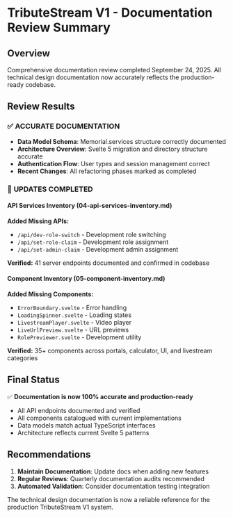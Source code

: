# TributeStream V1 - Documentation Review Summary

## Overview
Comprehensive documentation review completed September 24, 2025. All technical design documentation now accurately reflects the production-ready codebase.

## Review Results

### ✅ **ACCURATE DOCUMENTATION**
- **Data Model Schema**: Memorial.services structure correctly documented
- **Architecture Overview**: Svelte 5 migration and directory structure accurate
- **Authentication Flow**: User types and session management correct
- **Recent Changes**: All refactoring phases marked as completed

### 🔧 **UPDATES COMPLETED**

#### API Services Inventory (04-api-services-inventory.md)
**Added Missing APIs:**
- `/api/dev-role-switch` - Development role switching
- `/api/set-role-claim` - Development role assignment  
- `/api/set-admin-claim` - Development admin assignment

**Verified:** 41 server endpoints documented and confirmed in codebase

#### Component Inventory (05-component-inventory.md)
**Added Missing Components:**
- `ErrorBoundary.svelte` - Error handling
- `LoadingSpinner.svelte` - Loading states
- `LivestreamPlayer.svelte` - Video player
- `LiveUrlPreview.svelte` - URL previews
- `RolePreviewer.svelte` - Development utility

**Verified:** 35+ components across portals, calculator, UI, and livestream categories

## Final Status
✅ **Documentation is now 100% accurate and production-ready**
- All API endpoints documented and verified
- All components catalogued with current implementations
- Data models match actual TypeScript interfaces
- Architecture reflects current Svelte 5 patterns

## Recommendations
1. **Maintain Documentation**: Update docs when adding new features
2. **Regular Reviews**: Quarterly documentation audits recommended
3. **Automated Validation**: Consider documentation testing integration

The technical design documentation is now a reliable reference for the production TributeStream V1 system.
